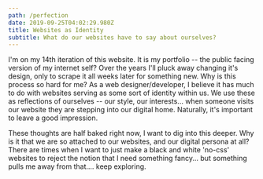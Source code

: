 ```yaml
---
path: /perfection
date: 2019-09-25T04:02:29.980Z
title: Websites as Identity
subtitle: What do our websites have to say about ourselves?
---
```

I'm on my 14th iteration of this website. It is my portfolio -- the public facing version of my internet self? Over the years I'll pluck away changing it's design, only to scrape it all weeks later for something new. Why is this process so hard for me? As a web designer/developer, I believe it has much to do with websites serving as some sort of identity within us. We use these as reflections of ourselves -- our style, our interests... when someone visits our website they are stepping into our digital home. Naturally, it's important to leave a good impression.

These thoughts are half baked right now, I want to dig into this deeper. Why is it that we are so attached to our websites, and our digital persona at all? There are times when I want to just make a black and white 'no-css' websites to reject the notion that I need something fancy... but something pulls me away from that.... keep exploring.
